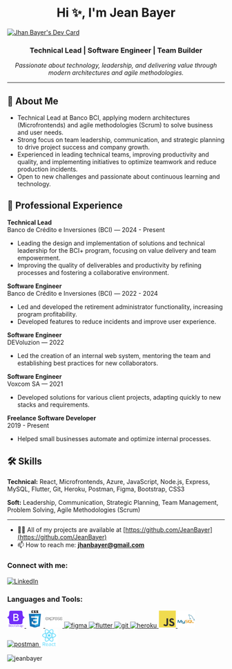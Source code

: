 <h1 align="center">Hi ✨, I'm Jean Bayer</h1>

<a href="https://app.daily.dev/jeanbayer"><img src="https://api.daily.dev/devcards/v2/UoTjkaaWtbzMdsMsWqMFv.png?r=zi0&type=wide" width="652" alt="Jhan Bayer's Dev Card"/></a>

<h3 align="center">Technical Lead | Software Engineer | Team Builder</h3>

<p align="center"><em>Passionate about technology, leadership, and delivering value through modern architectures and agile methodologies.</em></p>

---

## 📝 About Me

- Technical Lead at Banco BCI, applying modern architectures (Microfrontends) and agile methodologies (Scrum) to solve business and user needs.
- Strong focus on team leadership, communication, and strategic planning to drive project success and company growth.
- Experienced in leading technical teams, improving productivity and quality, and implementing initiatives to optimize teamwork and reduce production incidents.
- Open to new challenges and passionate about continuous learning and technology.

## 💼 Professional Experience

**Technical Lead**  
Banco de Crédito e Inversiones (BCI) — 2024 - Present  
- Leading the design and implementation of solutions and technical leadership for the BCI+ program, focusing on value delivery and team empowerment.
- Improving the quality of deliverables and productivity by refining processes and fostering a collaborative environment.

**Software Engineer**  
Banco de Crédito e Inversiones (BCI) — 2022 - 2024  
- Led and developed the retirement administrator functionality, increasing program profitability.
- Developed features to reduce incidents and improve user experience.

**Software Engineer**  
DEVoluzion — 2022  
- Led the creation of an internal web system, mentoring the team and establishing best practices for new collaborators.

**Software Engineer**  
Voxcom SA — 2021  
- Developed solutions for various client projects, adapting quickly to new stacks and requirements.

**Freelance Software Developer**  
2019 - Present  
- Helped small businesses automate and optimize internal processes.

## 🛠️ Skills

**Technical:** React, Microfrontends, Azure, JavaScript, Node.js, Express, MySQL, Flutter, Git, Heroku, Postman, Figma, Bootstrap, CSS3

**Soft:** Leadership, Communication, Strategic Planning, Team Management, Problem Solving, Agile Methodologies (Scrum)

---

- 👨‍💻 All of my projects are available at [https://github.com/JeanBayer](https://github.com/JeanBayer)
- 📫 How to reach me: **jhanbayer@gmail.com**

<h3 align="left">Connect with me:</h3>
<p align="left">
<a href="https://www.linkedin.com/in/jhan-bayer/" target="blank"><img align="center" src="https://raw.githubusercontent.com/rahuldkjain/github-profile-readme-generator/master/src/images/icons/Social/linked-in-alt.svg" alt="LinkedIn" height="30" width="40" /></a>
</p>

<h3 align="left">Languages and Tools:</h3>
<p align="left"> <a href="https://getbootstrap.com" target="_blank" rel="noreferrer"> <img src="https://raw.githubusercontent.com/devicons/devicon/master/icons/bootstrap/bootstrap-plain-wordmark.svg" alt="bootstrap" width="40" height="40"/> </a> <a href="https://www.w3schools.com/css/" target="_blank" rel="noreferrer"> <img src="https://raw.githubusercontent.com/devicons/devicon/master/icons/css3/css3-original-wordmark.svg" alt="css3" width="40" height="40"/> </a> <a href="https://expressjs.com" target="_blank" rel="noreferrer"> <img src="https://raw.githubusercontent.com/devicons/devicon/master/icons/express/express-original-wordmark.svg" alt="express" width="40" height="40"/> </a> <a href="https://www.figma.com/" target="_blank" rel="noreferrer"> <img src="https://www.vectorlogo.zone/logos/figma/figma-icon.svg" alt="figma" width="40" height="40"/> </a> <a href="https://flutter.dev" target="_blank" rel="noreferrer"> <img src="https://www.vectorlogo.zone/logos/flutterio/flutterio-icon.svg" alt="flutter" width="40" height="40"/> </a> <a href="https://git-scm.com/" target="_blank" rel="noreferrer"> <img src="https://www.vectorlogo.zone/logos/git-scm/git-scm-icon.svg" alt="git" width="40" height="40"/> </a> <a href="https://heroku.com" target="_blank" rel="noreferrer"> <img src="https://www.vectorlogo.zone/logos/heroku/heroku-icon.svg" alt="heroku" width="40" height="40"/> </a> <a href="https://developer.mozilla.org/en-US/docs/Web/JavaScript" target="_blank" rel="noreferrer"> <img src="https://raw.githubusercontent.com/devicons/devicon/master/icons/javascript/javascript-original.svg" alt="javascript" width="40" height="40"/> </a> <a href="https://www.mysql.com/" target="_blank" rel="noreferrer"> <img src="https://raw.githubusercontent.com/devicons/devicon/master/icons/mysql/mysql-original-wordmark.svg" alt="mysql" width="40" height="40"/> </a> <a href="https://postman.com" target="_blank" rel="noreferrer"> <img src="https://www.vectorlogo.zone/logos/getpostman/getpostman-icon.svg" alt="postman" width="40" height="40"/> </a> <a href="https://reactjs.org/" target="_blank" rel="noreferrer"> <img src="https://raw.githubusercontent.com/devicons/devicon/master/icons/react/react-original-wordmark.svg" alt="react" width="40" height="40"/> </a> </p>

<p><img align="center" src="https://github-readme-stats.vercel.app/api/top-langs?username=jeanbayer&show_icons=true&theme=onedark&title_color=e1a219&text_color=a57203&bg_color=e9e2e2&locale=en&layout=compact" alt="jeanbayer" /></p>
